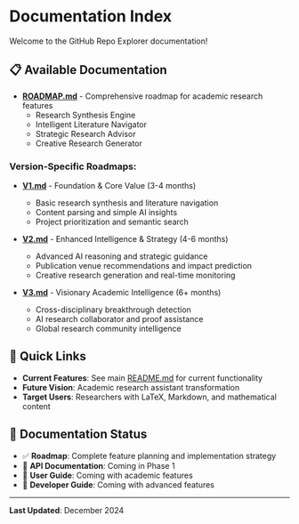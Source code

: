 # Documentation Index

Welcome to the GitHub Repo Explorer documentation!

## 📋 **Available Documentation**

- **[ROADMAP.md](./ROADMAP.md)** - Comprehensive roadmap for academic research features
  - Research Synthesis Engine
  - Intelligent Literature Navigator  
  - Strategic Research Advisor
  - Creative Research Generator

### **Version-Specific Roadmaps:**
- **[V1.md](./V1.md)** - Foundation & Core Value (3-4 months)
  - Basic research synthesis and literature navigation
  - Content parsing and simple AI insights
  - Project prioritization and semantic search
  
- **[V2.md](./V2.md)** - Enhanced Intelligence & Strategy (4-6 months)
  - Advanced AI reasoning and strategic guidance
  - Publication venue recommendations and impact prediction
  - Creative research generation and real-time monitoring
  
- **[V3.md](./V3.md)** - Visionary Academic Intelligence (6+ months)
  - Cross-disciplinary breakthrough detection
  - AI research collaborator and proof assistance
  - Global research community intelligence

## 🎯 **Quick Links**

- **Current Features**: See main [README.md](../README.md) for current functionality
- **Future Vision**: Academic research assistant transformation
- **Target Users**: Researchers with LaTeX, Markdown, and mathematical content

## 📝 **Documentation Status**

- ✅ **Roadmap**: Complete feature planning and implementation strategy
- 🔄 **API Documentation**: Coming in Phase 1
- 🔄 **User Guide**: Coming with academic features
- 🔄 **Developer Guide**: Coming with advanced features

---

**Last Updated**: December 2024 
